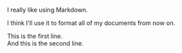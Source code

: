 I really like using Markdown.

I think I'll use it to format all of my documents from now on.

This is the first line.  
And this is the second line.
